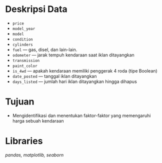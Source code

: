 # Deskripsi Data

- `price`
- `model_year`
- `model`
- `condition`
- `cylinders`
- `fuel` — gas, disel, dan lain-lain.
- `odometer` — jarak tempuh kendaraan saat iklan ditayangkan 
- `transmission`
- `paint_color`
- `is_4wd` — apakah kendaraan memiliki penggerak 4 roda (tipe Boolean)
- `date_posted` — tanggal iklan ditayangkan
- `days_listed` — jumlah hari iklan ditayangkan hingga dihapus


# Tujuan
- Mengidentifikasi dan menentukan faktor-faktor yang memengaruhi harga sebuah kendaraan

# Libraries
*pandas, matplotlib, seaborn* 
